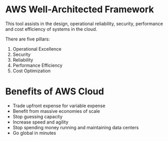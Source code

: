 # AWS Well-Architected Framework

This tool assists in the design, operational reliability, security, performance and cost efficiency of systems in the cloud.

There are five pillars:

1. Operational Excellence
2. Security
3. Reliability
4. Performance Efficiency
5. Cost Optimization

# Benefits of AWS Cloud

- Trade upfront expense for variable expense
- Benefit from massive economies of scale
- Stop guessing capacity
- Increase speed and agility
- Stop spending money running and maintaining data centers
- Go global in minutes
